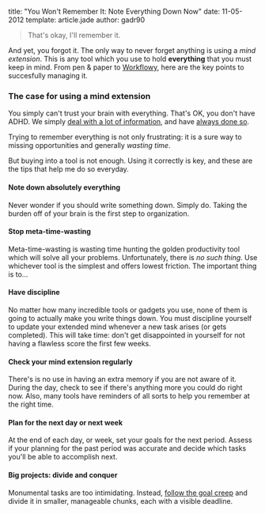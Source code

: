 title: "You Won't Remember It: Note Everything Down Now"
date: 11-05-2012
template: article.jade
author: gadr90

> That's okay, I'll remember it.

And yet, you forgot it. The only way to never forget anything is using a *mind extension*. This is any tool which you use to hold **everything** that you must keep in mind. From pen & paper to [Workflowy][4], here are the key points to succesfully managing it.

[4]: https://workflowy.com/

<span class="more"></span>

### The case for using a mind extension
You simply can't trust your brain with everything. That's OK, you don't have ADHD. We simply [deal with a lot of information][1], and have [always done so][2].

Trying to remember everything is not only frustrating: it is a sure way to missing opportunities and generally *wasting time*.

But buying into a tool is not enough. Using it correctly is key, and these are the tips that help me do so everyday.


#### Note down absolutely everything
Never wonder if you should write something down. Simply do. Taking the burden off of your brain is the first step to organization.

#### Stop meta-time-wasting
Meta-time-wasting is wasting time hunting the golden productivity tool which will solve all your problems. Unfortunately, there is *no such thing*. Use whichever tool is the simplest and offers lowest friction. The important thing is to...

#### Have discipline
No matter how many incredible tools or gadgets you use, none of them is going to actually make you write things down. You must discipline yourself to update your extended mind whenever a new task arises (or gets completed). This will take time: don't get disappointed in yourself for not having a flawless score the first few weeks.

#### Check your mind extension regularly
There's is no use in having an extra memory if you are not aware of it. During the day, check to see if there's anything more you could do right now. Also, many tools have reminders of all sorts to help you remember at the right time.

#### Plan for the next day or next week
At the end of each day, or week, set your goals for the next period. Assess if your planning for the past period was accurate and decide which tasks you'll be able to accomplish next.

#### Big projects: divide and conquer
Monumental tasks are too intimidating. Instead, [follow the goal creep][3] and divide it in smaller, manageable chunks, each with a visible deadline.


[1]: http://en.wikipedia.org/wiki/Information_overload
[2]: http://bigthink.com/endless-innovation/information-overload-there-has-always-been-too-much-to-know
[3]: http://37signals.com/svn/posts/3304-follow-the-goal-creep




